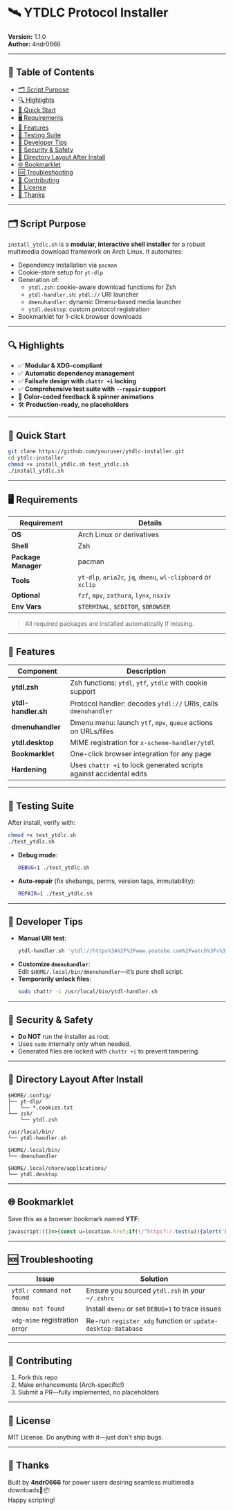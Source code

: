 # 🛰️ YTDLC Protocol Installer  
**Version:** 1.1.0  
**Author:** 4ndr0666  

---

## 📑 Table of Contents

- [🗂️ Script Purpose](#️️📂-script-purpose)  
- [🔍 Highlights](#🔍-highlights)  
- [🚀 Quick Start](#🚀-quick-start)  
- [🖥️ Requirements](#🖥️-requirements)  
- [🔧 Features](#🔧-features)  
- [🧪 Testing Suite](#🧪-testing-suite)  
- [🧠 Developer Tips](#🧠-developer-tips)  
- [🔐 Security & Safety](#🔐-security--safety)  
- [📂 Directory Layout After Install](#📂-directory-layout-after-install)  
- [🌐 Bookmarklet](#🌐-bookmarklet)  
- [🆘 Troubleshooting](#🆘-troubleshooting)  
- [🤝 Contributing](#🤝-contributing)  
- [📜 License](#📜-license)  
- [🎉 Thanks](#🎉-thanks)  

---

## 🗂️ Script Purpose

`install_ytdlc.sh` is a **modular, interactive shell installer** for a robust multimedia download framework on Arch Linux. It automates:

- Dependency installation via `pacman`  
- Cookie-store setup for `yt-dlp`  
- Generation of:
  - `ytdl.zsh`: cookie-aware download functions for Zsh  
  - `ytdl-handler.sh`: `ytdl://` URI launcher  
  - `dmenuhandler`: dynamic Dmenu-based media launcher  
  - `ytdl.desktop`: custom protocol registration  
- Bookmarklet for 1-click browser downloads

---

## 🔍 Highlights

- ✅ **Modular & XDG-compliant**  
- ✅ **Automatic dependency management**  
- ✅ **Failsafe design with `chattr +i` locking**  
- ✅ **Comprehensive test suite with `--repair` support**  
- 🎨 **Color-coded feedback & spinner animations**  
- 🛠️ **Production-ready, no placeholders**

---

## 🚀 Quick Start

```bash
git clone https://github.com/youruser/ytdlc-installer.git
cd ytdlc-installer
chmod +x install_ytdlc.sh test_ytdlc.sh
./install_ytdlc.sh
```

---

## 🖥️ Requirements

| Requirement        | Details                                                      |
|--------------------|--------------------------------------------------------------|
| **OS**             | Arch Linux or derivatives                                    |
| **Shell**          | Zsh                                                          |
| **Package Manager**| pacman                                                       |
| **Tools**          | `yt-dlp`, `aria2c`, `jq`, `dmenu`, `wl-clipboard` or `xclip`|
| **Optional**       | `fzf`, `mpv`, `zathura`, `lynx`, `nsxiv`                    |
| **Env Vars**       | `$TERMINAL`, `$EDITOR`, `$BROWSER`                           |

> All required packages are installed automatically if missing.

---

## 🔧 Features

| Component             | Description                                                           |
|-----------------------|-----------------------------------------------------------------------|
| **ytdl.zsh**          | Zsh functions: `ytdl`, `ytf`, `ytdlc` with cookie support            |
| **ytdl-handler.sh**   | Protocol handler: decodes `ytdl://` URIs, calls `dmenuhandler`       |
| **dmenuhandler**      | Dmenu menu: launch `ytf`, `mpv`, `queue` actions on URLs/files       |
| **ytdl.desktop**      | MIME registration for `x-scheme-handler/ytdl`                        |
| **Bookmarklet**       | One-click browser integration for any page                           |
| **Hardening**         | Uses `chattr +i` to lock generated scripts against accidental edits   |

---

## 🧪 Testing Suite

After install, verify with:

```bash
chmod +x test_ytdlc.sh
./test_ytdlc.sh
```

- **Debug mode**:  
  ```bash
  DEBUG=1 ./test_ytdlc.sh
  ```
- **Auto-repair** (fix shebangs, perms, version tags, immutability):  
  ```bash
  REPAIR=1 ./test_ytdlc.sh
  ```

---

## 🧠 Developer Tips

- **Manual URI test**:  
  ```bash
  ytdl-handler.sh 'ytdl://https%3A%2F%2Fwww.youtube.com%2Fwatch%3Fv%3DdQw4w9WgXcQ'
  ```
- **Customize `dmenuhandler`**:  
  Edit `$HOME/.local/bin/dmenuhandler`—it’s pure shell script.
- **Temporarily unlock files**:  
  ```bash
  sudo chattr -i /usr/local/bin/ytdl-handler.sh
  ```

---

## 🔐 Security & Safety

- **Do NOT** run the installer as root.  
- Uses `sudo` internally only when needed.  
- Generated files are locked with `chattr +i` to prevent tampering.  

---

## 📂 Directory Layout After Install

```
$HOME/.config/
├── yt-dlp/
│   └── *.cookies.txt
└── zsh/
    └── ytdl.zsh

/usr/local/bin/
└── ytdl-handler.sh

$HOME/.local/bin/
└── dmenuhandler

$HOME/.local/share/applications/
└── ytdl.desktop
```

---

## 🌐 Bookmarklet

Save this as a browser bookmark named **YTF**:

```javascript
javascript:(()=>{const u=location.href;if(!/^https?:/.test(u)){alert('bad URL');return;}location.href=`ytdl://${encodeURIComponent(u)}`})();
```

---

## 🆘 Troubleshooting

| Issue                          | Solution                                                 |
|-------------------------------|----------------------------------------------------------|
| `ytdl: command not found`     | Ensure you sourced `ytdl.zsh` in your `~/.zshrc`         |
| `dmenu not found`             | Install `dmenu` or set `DEBUG=1` to trace issues         |
| `xdg-mime` registration error | Re-run `register_xdg` function or `update-desktop-database` |

---

## 🤝 Contributing

1. Fork this repo  
2. Make enhancements (Arch-specific!)  
3. Submit a PR—fully implemented, no placeholders  

---

## 📜 License

MIT License. Do anything with it—just don’t ship bugs.

---

## 🎉 Thanks

Built by **4ndr0666** for power users desiring seamless multimedia downloads🧪📦  
Happy scripting!  
